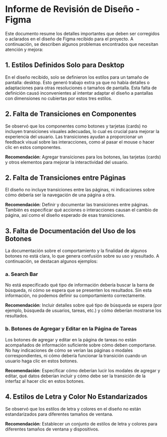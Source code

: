 # Informe de Revisión de Diseño - Figma

Este documento resume los detalles importantes que deben ser corregidos o aclarados en el diseño de Figma recibido para el proyecto. A continuación, se describen algunos problemas encontrados que necesitan atención y mejora:

## 1. Estilos Definidos Solo para Desktop
En el diseño recibido, solo se definieron los estilos para un tamaño de pantalla: desktop. Esto generó trabajo extra ya que no había detalles o adaptaciones para otras resoluciones o tamaños de pantalla. Esta falta de definición causó inconvenientes al intentar adaptar el diseño a pantallas con dimensiones no cubiertas por estos tres estilos.
 

## 2. Falta de Transiciones en Componentes
Se observó que los componentes como botones y tarjetas (cards) no incluyen transiciones visuales adecuadas, lo cual es crucial para mejorar la experiencia del usuario. Las transiciones ayudan a proporcionar un feedback visual sobre las interacciones, como al pasar el mouse o hacer clic en estos componentes.

**Recomendación**: Agregar transiciones  para los botones, las tarjetas (cards) y otros elementos para mejorar la interactividad del usuario.

## 2. Falta de Transiciones entre Páginas
El diseño no incluye transiciones entre las páginas, ni indicaciones sobre cómo debería ser la navegación de una página a otra. 

**Recomendación**: Definir y documentar las transiciones entre páginas. También es especificar qué acciones o interacciones causan el cambio de página, así como el diseño esperado de esas transiciones.

## 3. Falta de Documentación del Uso de los Botones
La documentación sobre el comportamiento y la finalidad de algunos botones no está clara, lo que genera confusión sobre su uso y resultado. A continuación, se destacan algunos ejemplos:

### a. Search Bar
No está especificado qué tipo de información debería buscar la barra de búsqueda, ni cómo se espera que se presenten los resultados. Sin esta información, no podemos definir su comportamiento correctamente.

**Recomendación**: Incluir detalles sobre qué tipo de búsqueda se espera (por ejemplo, búsqueda de usuarios, tareas, etc.) y cómo deberían mostrarse los resultados.

### b. Botones de Agregar y Editar en la Página de Tareas
Los botones de agregar y editar en la página de tareas no están acompañados de información suficiente sobre cómo deben comportarse. No hay indicaciones de cómo se verían las páginas o modales correspondientes, ni cómo debería funcionar la transición cuando un usuario haga clic en estos botones.

**Recomendación**: Especificar cómo deberían lucir los modales de agregar y editar, qué datos deberían incluir y cómo debe ser la transición de la interfaz al hacer clic en estos botones. 

## 4. Estilos de Letra y Color No Estandarizados
Se observó que los estilos de letra y colores en el diseño no están estandarizados para diferentes tamaños de ventana. 

**Recomendación**: Establecer un conjunto de estilos de letra y colores para diferentes tamaños de ventana y dispositivos. 

